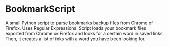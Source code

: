 # BookmarkScript
A small Python script to parse bookmarks backup files from Chrome of Firefox. Uses Regular Expressions.
Script loads your bookmark files exported from Chrome or Firefox and looks for a certain word in saved links.
Then, it creates a list of inks with a word you have been looking for.
